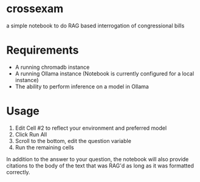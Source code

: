 # crossexam
a simple notebook to do RAG based interrogation of congressional bills

# Requirements
- A running chromadb instance
- A running Ollama instance (Notebook is currently configured for a local instance)
- The ability to perform inference on a model in Ollama

# Usage
1) Edit Cell #2 to reflect your environment and preferred model
2) Click Run All
3) Scroll to the bottom, edit the question variable
4) Run the remaining cells

In addition to the answer to your question, the notebook will also provide citations to the body of the text that was RAG'd as long as it was formatted correctly.